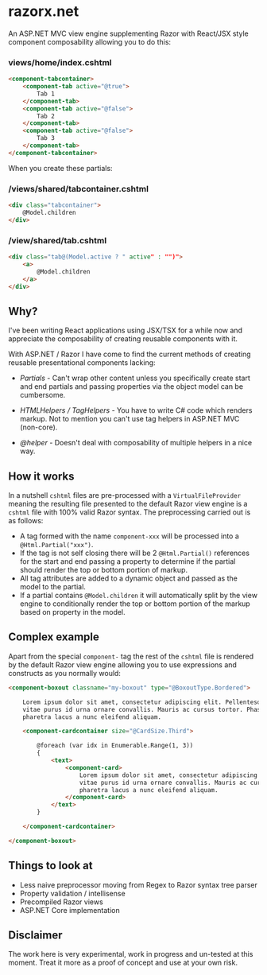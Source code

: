 # razorx.net

An ASP.NET MVC view engine supplementing Razor with React/JSX style component composability allowing you to do this:

### views/home/index.cshtml

```html
<component-tabcontainer>
    <component-tab active="@true">
        Tab 1
    </component-tab>
    <component-tab active="@false">
        Tab 2
    </component-tab>
    <component-tab active="@false">
        Tab 3
    </component-tab>
</component-tabcontainer>
```

When you create these partials:

### /views/shared/tabcontainer.cshtml

```html
<div class="tabcontainer">
    @Model.children
</div>
```

### /view/shared/tab.cshtml
```html
<div class="tab@(Model.active ? " active" : "")">
    <a>
        @Model.children
    </a>
</div>
```

## Why?

I've been writing React applications using JSX/TSX for a while now and appreciate the composability of creating reusable components with it. 

With ASP.NET / Razor I have come to find the current methods of creating reusable presentational components lacking:

- *Partials* - Can't wrap other content unless you specifically create start and end partials and passing properties via the object model can be cumbersome.

- *HTMLHelpers / TagHelpers* - You have to write C# code which renders markup. Not to mention you can't use tag helpers in ASP.NET MVC (non-core).

- *@helper* - Doesn't deal with composability of multiple helpers in a nice way.

## How it works

In a nutshell `cshtml` files are pre-processed with a `VirtualFileProvider` meaning the resulting file presented to the default Razor view engine is a `cshtml` file with 100% valid Razor syntax. The preprocessing carried out is as follows:

- A tag formed with the name `component-xxx` will be processed into a `@Html.Partial("xxx")`.
- If the tag is not self closing there will be 2 `@Html.Partial()` references for the start and end passing a property to determine if the partial should render the top or bottom portion of markup.
- All tag attributes are added to a dynamic object and passed as the model to the partial.
- If a partial contains `@Model.children` it will automatically split by the view engine to conditionally render the top or bottom portion of the markup based on property in the model.

## Complex example

Apart from the special `component-` tag the rest of the `cshtml` file is rendered by the default Razor view engine allowing you to use expressions and constructs as you normally would:

```html
<component-boxout classname="my-boxout" type="@BoxoutType.Bordered">

    Lorem ipsum dolor sit amet, consectetur adipiscing elit. Pellentesque
    vitae purus id urna ornare convallis. Mauris ac cursus tortor. Phasellus
    pharetra lacus a nunc eleifend aliquam.

    <component-cardcontainer size="@CardSize.Third">

        @foreach (var idx in Enumerable.Range(1, 3))
        {
            <text>
                <component-card>
                    Lorem ipsum dolor sit amet, consectetur adipiscing elit. Pellentesque
                    vitae purus id urna ornare convallis. Mauris ac cursus tortor. Phasellus
                    pharetra lacus a nunc eleifend aliquam.
                </component-card>
            </text>
        }

    </component-cardcontainer>

</component-boxout>
```

## Things to look at

- Less naive preprocessor moving from Regex to Razor syntax tree parser
- Property validation / intellisense
- Precompiled Razor views
- ASP.NET Core implementation

## Disclaimer

The work here is very experimental, work in progress and un-tested at this moment. Treat it more as a proof of concept and use at your own risk.
